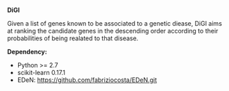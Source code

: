 **DiGI**

Given a list of genes known to be associated to a genetic diease, DiGI aims at ranking the candidate genes in the descending order according to their probabilities of being realated to that disease.

**Dependency:**
- Python >= 2.7
- scikit-learn 0.17.1
- EDeN: https://github.com/fabriziocosta/EDeN.git

